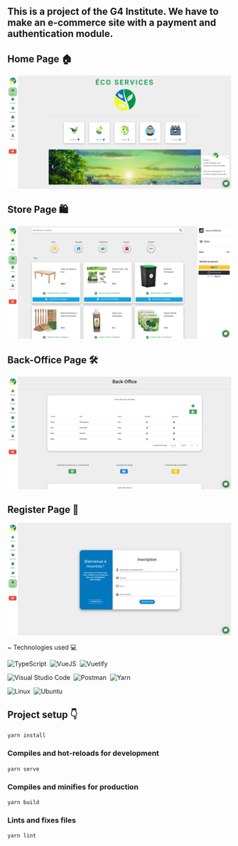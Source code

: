 ## This is a project of the G4 Institute. We have to make an e-commerce site with a payment and authentication module.

## Home Page 🏠

![alt text](src/assets/screens/HomePage.png)

## Store Page 🛍️

![alt text](src/assets/screens/StorePage.png)

## Back-Office Page 🛠️

![alt text](src/assets/screens/BackOfficePage.png)

## Register Page 🔏

![alt text](src/assets/screens/RegisterPage.png)


~ Technologies used 💻

![TypeScript](https://img.shields.io/badge/-typescript-05122A?style=flat&logo=typescript)&nbsp;
![VueJS](https://img.shields.io/badge/-vuejs-05122A?style=flat&logo=vue.js)&nbsp;
![Vuetify](https://img.shields.io/badge/-vuetify-05122A?style=flat&logo=vuetify)&nbsp;

![Visual Studio Code](https://img.shields.io/badge/-Visual%20Studio%20Code-05122A?style=flat&logo=visual-studio-code&logoColor=007ACC)&nbsp;
![Postman](https://img.shields.io/badge/-Postman-05122A?style=flat&logo=postman)&nbsp;
![Yarn](https://img.shields.io/badge/-yarn-05122A?style=flat&logo=yarn)&nbsp;

![Linux](https://img.shields.io/badge/-Linux-05122A?style=flat&logo=linux&logoColor=white)&nbsp;
![Ubuntu](https://img.shields.io/badge/-ubuntu-05122A?style=flat&logo=ubuntu)&nbsp;

## Project setup 👇
```
yarn install
```
### Compiles and hot-reloads for development
```
yarn serve
```
### Compiles and minifies for production
```
yarn build
```
### Lints and fixes files
```
yarn lint
```